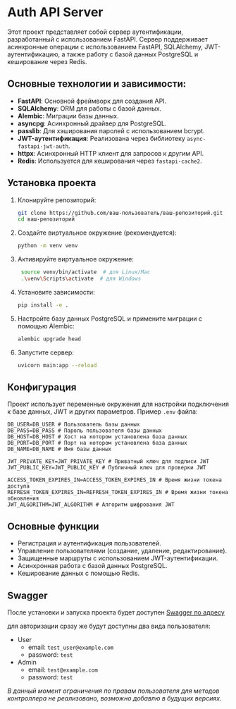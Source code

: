 # Auth API Server

Этот проект представляет собой сервер аутентификации, разработанный с использованием FastAPI. Сервер поддерживает асинхронные операции с использованием FastAPI, SQLAlchemy, JWT-аутентификацию, а также работу с базой данных PostgreSQL и кеширование через Redis.

## Основные технологии и зависимости:

- **FastAPI**: Основной фреймворк для создания API.
- **SQLAlchemy**: ORM для работы с базой данных.
- **Alembic**: Миграции базы данных.
- **asyncpg**: Асинхронный драйвер для PostgreSQL.
- **passlib**: Для хэширования паролей с использованием bcrypt.
- **JWT-аутентификация**: Реализована через библиотеку `async-fastapi-jwt-auth`.
- **httpx**: Асинхронный HTTP клиент для запросов к другим API.
- **Redis**: Используется для кеширования через `fastapi-cache2`.

## Установка проекта

1. Клонируйте репозиторий:

    ```bash
    git clone https://github.com/ваш-пользователь/ваш-репозиторий.git
    cd ваш-репозиторий
    ```

2. Создайте виртуальное окружение (рекомендуется):

    ```bash
    python -m venv venv
    ```

3. Активируйте виртуальное окружение:

   ```bash
    source venv/bin/activate  # для Linux/Mac
    .\venv\Scripts\activate  # для Windows
   ```

3. Установите зависимости:

    ```bash
    pip install -e .
    ```

4. Настройте базу данных PostgreSQL и примените миграции с помощью Alembic:

    ```bash
    alembic upgrade head
    ```

5. Запустите сервер:

    ```bash
    uvicorn main:app --reload
    ```

## Конфигурация

Проект использует переменные окружения для настройки подключения к базе данных, JWT и других параметров. Пример `.env` файла:

```env
DB_USER=DB_USER # Пользователь базы данных
DB_PASS=DB_PASS # Пароль пользователя базы данных
DB_HOST=DB_HOST # Хост на котором установлена база данных
DB_PORT=DB_PORT # Порт на котором установлена база данных
DB_NAME=DB_NAME # Имя базы данных

JWT_PRIVATE_KEY=JWT_PRIVATE_KEY # Приватный ключ для подписи JWT
JWT_PUBLIC_KEY=JWT_PUBLIC_KEY # Публичный ключ для проверки JWT

ACCESS_TOKEN_EXPIRES_IN=ACCESS_TOKEN_EXPIRES_IN # Время жизни токена доступа
REFRESH_TOKEN_EXPIRES_IN=REFRESH_TOKEN_EXPIRES_IN # Время жизни токена обновления
JWT_ALGORITHM=JWT_ALGORITHM # Алгоритм шифрования JWT
```

## Основные функции

- Регистрация и аутентификация пользователей.
- Управление пользователями (создание, удаление, редактирование).
- Защищенные маршруты с использованием JWT-аутентификации.
- Асинхронная работа с базой данных PostgreSQL.
- Кеширование данных с помощью Redis.


## Swagger

После установки и запуска проекта будет доступен [Swagger по адресу](http://localhost:8000/docs/)

для авторизации сразу же будут доступны два вида пользователя:

- User
    - email: `test_user@example.com`
    - password: `test`
- Admin
    - email: `test@example.com`
    - password: `test`

*В данный момент ограничения по правам пользователя для методов контроллера не реализовано, возможно добавлю в будущих версиях.*
